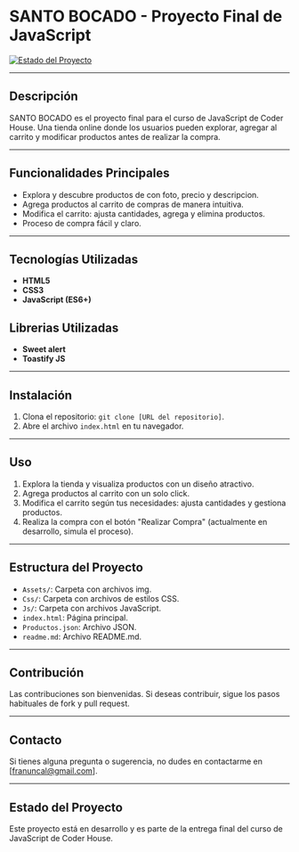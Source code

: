 # SANTO BOCADO - Proyecto Final de JavaScript

[![Estado del Proyecto](https://img.shields.io/badge/Estado-En%20Desarrollo-yellow)](https://github.com/franuncal/proyecto-Santo-Bocado)

---

## Descripción

SANTO BOCADO es el proyecto final para el curso de JavaScript de Coder House. Una tienda online donde los usuarios pueden explorar, agregar al carrito y modificar productos antes de realizar la compra.

---

## Funcionalidades Principales

- Explora y descubre productos de con foto, precio y descripcion.
- Agrega productos al carrito de compras de manera intuitiva.
- Modifica el carrito: ajusta cantidades, agrega y elimina productos.
- Proceso de compra fácil y claro.

---

## Tecnologías Utilizadas

- **HTML5**
- **CSS3**
- **JavaScript (ES6+)**
  
## Librerias Utilizadas
- **Sweet alert**
- **Toastify JS**

---

## Instalación

1. Clona el repositorio: `git clone [URL del repositorio]`.
2. Abre el archivo `index.html` en tu navegador.

---

## Uso

1. Explora la tienda y visualiza productos con un diseño atractivo.
2. Agrega productos al carrito con un solo click.
3. Modifica el carrito según tus necesidades: ajusta cantidades y gestiona productos.
4. Realiza la compra con el botón "Realizar Compra" (actualmente en desarrollo, simula el proceso).

---

## Estructura del Proyecto

- `Assets/`: Carpeta con archivos img.
- `Css/`: Carpeta con archivos de estilos CSS.
- `Js/`: Carpeta con archivos JavaScript.
- `index.html`: Página principal.
- `Productos.json`: Archivo JSON.
- `readme.md`: Archivo README.md.

---

## Contribución

Las contribuciones son bienvenidas. Si deseas contribuir, sigue los pasos habituales de fork y pull request.

---

## Contacto

Si tienes alguna pregunta o sugerencia, no dudes en contactarme en [franuncal@gmail.com].

---

## Estado del Proyecto

Este proyecto está en desarrollo y es parte de la entrega final del curso de JavaScript de Coder House.
